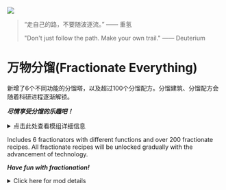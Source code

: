 ![](https://s2.loli.net/2024/04/08/LtlNkxZD4jmdbFX.jpg)

> “走自己的路，不要随波逐流。” —— 重氢
>
> "Don't just follow the path. Make your own trail." —— Deuterium

# 万物分馏(Fractionate Everything)

新增了6个不同功能的分馏塔，以及超过100个分馏配方。分馏建筑、分馏配方会随着科研进程逐渐解锁。

**_尽情享受分馏的乐趣吧！_**

<details>
<summary>点击此处查看模组详细信息</summary>

## MOD简介

### 不同功能的分馏建筑

![](https://s2.loli.net/2024/05/19/wqcyU5M2QOr3knC.png)

- 原版分馏塔：仅能用于将氢分馏为重氢。

- 自然资源分馏塔：可以复制大部分自然资源（例如铁矿、单极磁石、氢、硫酸等）。

- 升级、降级分馏塔：升级分馏塔可以将物品转为更少的高级物品，降级分馏塔可以将物品转为更多的低级物品，升降级循环即可复制物品。

- 垃圾回收分馏塔：回收你不需要的物品，将其转为地基或沙土。

- 点数聚集分馏塔：将增产点数集中到一小部分产品上，从而输出10增产点数的物品。

- 增产分馏塔：可以复制宇宙万物，基础概率与输入物品的价值有关。

你可以使用升降级功能在这些建筑之间自由切换。

### 精心设计的分馏配方

![](https://s2.loli.net/2024/05/19/DAlhnkyewYKOS3L.png)

万物分馏的分馏路线经过了仔细考虑，尽量保证游戏的体验。

![](https://s2.loli.net/2024/05/19/Ofr48jBz3m9FeId.png)

原版游戏无论如何分馏，物品整体数目都不会变。万物分馏对分馏配方进行了拓展，使其具有一个原料产出多个产品的能力。同时，如果配方有损毁概率，有可能导致原料消失。

![](https://s2.loli.net/2024/05/19/Q4LgWKT5yAF6wIU.png)

MOD的分馏配方已经过仔细调整，其中包含部分循环链。一些循环链的链尾物品分馏为链头物品的配方具有产物数目加成。矩阵分馏配方包含损毁概率。

![](https://s2.loli.net/2024/05/19/D2QKpiEXCP3lN1r.png)

每个配方都有三种图标样式可供切换，你可以自由选择喜欢的样式。

### 可以适配大多数MOD

![](https://s2.loli.net/2024/05/19/CVzbMQX2F1iDIrR.png)

万物分馏对一部分大型MOD做了适配，为这些MOD添加了独特的分馏配方。

尤其是创世之书的适配，不仅制作了专属分馏路线，还将所有分馏建筑的制作配方改为使用创世独有材料。

推荐与创世之书、更多巨构、深空来袭一同启用。同时启用时，分馏配方的数目将会超过200个。

### 跟随科技逐步解锁

![](https://s2.loli.net/2024/05/19/18I7mBtgDS43VJH.png)

随着科技不断解锁，新的分馏塔、分馏配方也会跟随解锁。注意，增产分馏塔的前置科技为隐藏科技，它会在合适的时间展现。

![](https://s2.loli.net/2024/05/19/JImBbpz5lQHgRKi.png)

除此之外，还增加了分馏塔集装物流科技。该科技对所有分馏塔都生效，可以使分馏塔的产物尽可能以集装形式输出。

## 安装方法

### 使用Mod管理器安装

打开mod管理器（如果你还没安装可以[**点此安装**](https://dsp.thunderstore.io/package/ebkr/r2modman/)），
下载并启用**FractionateEverything**。

### 手动安装

以下使用`%gamepath%`表示游戏目录。假如你通过Steam启动游戏，右键戴森球计划->属性...->已安装文件->浏览...，即可打开游戏目录。

1. 安装 [BepInEx](https://thunderstore.io/c/dyson-sphere-program/p/xiaoye97/BepInEx/) ，将其解压到`%gamepath%`下。
2. 安装 [LDBTool](https://thunderstore.io/c/dyson-sphere-program/p/xiaoye97/LDBTool/)
   和 [CommonAPI](https://thunderstore.io/c/dyson-sphere-program/p/CommonAPI/CommonAPI/)。
3. 将下载的万物分馏压缩包解压至`%gamepath%\BepInEx\plugins`。确保有如下文件：
    * `%gamepath%\BepInEx\plugins\MengLei-FractionateEverything\FractionateEverything.dll`
    * `%gamepath%\BepInEx\plugins\MengLei-FractionateEverything\fe`

## 修改配置

### 如何修改配置

配置文件路径：`%gamepath%\BepInEx\config\com.menglei.dsp.FractionateEverything.cfg`

**至少运行过游戏一次**才会出现配置文件。修改后需**重启游戏**才会生效。

你可以直接修改配置文件，或者在游戏的“设置-杂项”里面修改（推荐）。

### 可修改的项目

- DisableMessageBox：是否禁用首次加载时的提示信息。

- IconVersion：使用哪个版本的分馏图标。

  1表示原版重氢分馏样式，2表示直线分割样式，3表示圆弧分割样式。

- EnableDestroy：是否启用分馏配方中的损毁概率。

  启用情况下，有损毁概率的分馏配方（通常为矩阵）分馏时原料有概率损毁（推荐）。

## 致谢

- 特别感谢jinxOAO。该MOD的灵感来源于他的[FractionateUniverse](https://dsp.thunderstore.io/package/jinxOAO/FractionateUniverse/)，没有他的模组就不会有万物分馏。他还帮助我解决了科技解锁时建筑不接受新的分馏配方的问题，提供了一种修改建筑耗电的方法，并指出分馏塔升级意义不大，不如制作新功能的分馏塔。正是如此，现在的分馏塔才拥有不同的功能，而非仅仅是效率上的提升。

- 特别感谢Awbugl。作为创世之书目前的代码编写者，他帮助我解决了MOD编写的绝大多数难点，非常感谢他的无私帮助。并且，万物分馏很多代码逻辑参考了创世之书的代码，例如主页面加载弹窗、与其他MOD进行适配等等，这方便了我的开发。

- 特别感谢L。作为最早一批的测试人员，他的积极测试与鼓励使我拥有坚持完善万物分馏的决心。文档最顶端的[图片](https://s2.loli.net/2024/04/08/LtlNkxZD4jmdbFX.jpg)就是他提供的。

- 特备感谢飞鸿，测试MOD并提供了大量建议。他提供了部分分馏塔的功能想法，并反馈给我矩阵分馏配方的不合理性。分馏损毁功能正是源于他的测试，这个功能大幅提高了MOD的游戏体验。

- 特别感谢创世之书交流群的群友，正是由于他们的不断反馈，我才能修复MOD中存在的问题，并对MOD进行功能上的修改。

- 特别感谢使用万物分馏的每一位玩家，希望你们能感受到分馏的乐趣。如果你有任何错误信息或建议，欢迎加入[创世之书交流群](https://jq.qq.com/?_wv=1027&k=5bnaDEp3)并反馈给我（@萌泪）。

</details>

Includes 6 fractionators with different functions and over 200 fractionate recipes. All fractionate recipes will be
unlocked gradually with the advancement of technology.

**_Have fun with fractionation!_**

<details>
<summary>Click here for mod details</summary>

> Tips: The image below is shown in Chinese, but the mod has been adapted with English translation, so don't worry about it.

## MOD Introduction

### New Fractionators with different functions

![](https://s2.loli.net/2024/05/19/wqcyU5M2QOr3knC.png)

- Precision Fractionator: the lower the rate, the higher the fractionate success rate.

- Building-HighSpeed Fractionator: when inputting a building, the fractionate success rate is dramatically increased;
otherwise, the fractionation success rate is dramatically decreased.

- Universal Fractionator: better rate than Precision Fractionator when using Extreme Conveyor and gathering cargo.

- Points Aggregate Fractionator: Concentrates Increase Production Points on a small percentage of product and outputs them
after reaching 10 points.

- Increase Production Fractionator: the effect of the Increase Production Agent is changed to boost the number of items
output, thus creating something out of nothing.

These are the five types of Fractionators included in the mod, and you can freely switch between these buildings using
the level up and down function.

### Well-designed fractionate recipes

![](https://s2.loli.net/2024/05/19/DAlhnkyewYKOS3L.png)

The fractionate routes of Fractionate Everything have been carefully considered to ensure as much of a gameplay
experience as possible.

![](https://s2.loli.net/2024/05/19/Ofr48jBz3m9FeId.png)

In the original game, the overall number of items remains the same no matter how they are fractionated. Fractionate
Everything has expanded the fractionate recipe to have the ability to produce multiple products from a single
ingredient. Also, if the recipe has a damage probability, it may cause the ingredient to disappear.

![](https://s2.loli.net/2024/05/19/Q4LgWKT5yAF6wIU.png)

The MOD's fractionate recipes have been carefully tweaked to include some of the circular chains. Some recipes for
fractionate end-of-chain items into head-of-chain items have a product count bonus. Matrix fractionate recipes
include damage probability.

![](https://s2.loli.net/2024/05/19/D2QKpiEXCP3lN1r.png)

Each recipe has three icon styles to switch between, so you are free to choose your favorite style.

### Adaptable to most mods

![](https://s2.loli.net/2024/05/19/CVzbMQX2F1iDIrR.png)

Fractionate Everything has been adapted to some of the large mods, adding unique fractionate recipes to these mods.

In particular, Genesis Book adaptation not only made exclusive fractionate routes, but also changed the
crafting recipes for all fractionators to use Genesis-exclusive materials.

It is recommended to enable it together with Genesis Book, More Mega Structure, and They Come From Void. When
enabled at the same time, the number of fractionate recipes will exceed 200.

### Unlocked gradually with technology

![](https://s2.loli.net/2024/05/19/18I7mBtgDS43VJH.png)

As technology is unlocked, new fractionators and fractionate recipes will also be unlocked. Note that the pre-tech for
the Increase Production Fractionator is a hidden tech that will be revealed at the right time.

![](https://s2.loli.net/2024/05/19/JImBbpz5lQHgRKi.png)

In addition to this, the Fractionator Product Integrated Count Logistics tech has been added. This tech is effective for
all fractionators, and allows the products of the fractionator to be exported as much as possible in a cargo.

## Installation

### Install using Mod Manager

Open the mod manager (you can [**click here to install**](https://dsp.thunderstore.io/package/ebkr/r2modman/) if you
haven't already) and
Download and enable **FractionateEverything**.

### Manual installation

The following uses `%gamepath%` to indicate the game directory. Assuming you launched the game via Steam, right-click
Dyson Sphere Program -> Properties... -> Installed Files -> Browse... to open the game directory.

1. Install [BepInEx](https://thunderstore.io/c/dyson-sphere-program/p/xiaoye97/BepInEx/) and extract it
   under `%gamepath%`.
2. Install [LDBTool](https://thunderstore.io/c/dyson-sphere-program/p/xiaoye97/LDBTool/)
   and [CommonAPI](https://thunderstore.io/c/dyson-). sphere-program/p/CommonAPI/CommonAPI/).
3. Extract the downloaded Fractionate Everything zip to `%gamepath%\BepInEx\plugins`. Make sure you have the following
   files:
    * `%gamepath%\BepInEx\plugins\MengLei-FractionateEverything\FractionateEverything.dll`
    * `%gamepath%\BepInEx\plugins\MengLei-FractionateEverything\fe`

## Modify the configuration

### How to modify the configuration

Configuration file path: `%gamepath%\BepInEx\config\com.menglei.dsp.FractionateEverything.cfg`

**Run the game at least once** for the config file to appear. You need to **restart the game** after modifying it for it
to take effect.

You can change the configuration file directly, or in the game's “Settings - Miscellaneous” (recommended).

### Modifiable items

- DisableMessageBox: Don't show message when FractionateEverything is loaded.

- IconVersion: Which style of the fractionate recipe icon to use.

  1 for original deuterium fractionate style, 2 for slanting line segmentation style, 3 for circular segmentation style.

- EnableDestroy: Whether to enable the probability of destruction in fractionate recipes.

  When enabled, Fractionation recipes with a probability of destruction (usually matrix) fractionate with a probability
  of destruction of the feedstock (recommended).

## Credits

- Special thanks to jinxOAO. the mod was inspired by
  his [FractionateUniverse](https://dsp.thunderstore.io/package/jinxOAO/FractionateUniverse/), without his module there
  would be no Fractionate Everything. He also helped me solve the problem of buildings not accepting new fractionation
  recipes when tech is unlocked, provided a way to modify the power consumption of buildings, and pointed out that there
  was little point in upgrading fractionator towers, and that it would be better to make fractionators with new
  features. This is exactly why the fractionator now has a different function, not just an efficiency boost.

- Special thanks to Awbugl. as the current coder of the Genesis Book, he has helped me solve most of the difficulties in
  writing the mod, and his selfless help is greatly appreciated. Moreover, many of the code logic of Fractionate
  Everything references the code of Book of Genesis, such as loading pop-up windows on the main page, adapting with
  other mods, etc., which facilitates my development.

- Special thanks to L, as the first batch of testers, his active testing and encouragement make me have the
  determination to insist on perfecting Fractionation. The [image](https://s2.loli.net/2024/04/08/LtlNkxZD4jmdbFX.jpg)
  at the top of the document is provided by him.

- Special thanks to 飞鸿, who tested the MOD and provided tons of advice. He provided some of the ideas for the
  functionality of the fractionator and gave me feedback on the irrationality of the matrix fractionation recipe. The
  Fractionation Damage feature originated from his testing, and this feature drastically improves the gameplay
  experience of the mod.

- Special thanks to the group members of the Genesis Book exchange group, it was thanks to their constant feedback that
  I was able to fix the problems in the mod and make functional changes to the mod.

- Special thanks to every player who uses Fractionate Everything, I hope you have fun with fractionation. If you have any
  bug or idea, please give me feedback on [Github Issue](https://github.com/MengLeiFudge/MLJ_DSPmods/issues/new).

</details>
